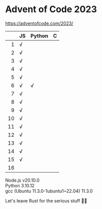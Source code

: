 # Advent of Code 2023

https://adventofcode.com/2023/


|   | JS  |Python | C |
|--:|-----|-------|---|
|  1|  √  |       |   |
|  2|  √  |       |   |
|  3|  √  |       |   |
|  4|  √  |       |   |
|  5|  √  |       |   |
|  6|  √  |   √   |   |
|  7|  √  |       |   |
|  8|  √  |       |   |
|  9|  √  |       |   |
| 10|  √  |       |   |
| 11|  √  |       |   |
| 12|  √  |       |   |
| 13|  √  |       |   |
| 14|  √  |       |   |
| 15|  √  |       |   |
| 16|     |       |   |

Node.js v20.10.0  
Python 3.10.12  
gcc (Ubuntu 11.3.0-1ubuntu1~22.04) 11.3.0  


Let's leave Rust for the serious stuff 🦀🤘
